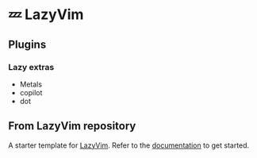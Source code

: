 # 💤 LazyVim

## Plugins

### Lazy extras

- Metals
- copilot
- dot

## From LazyVim repository

A starter template for [LazyVim](https://github.com/LazyVim/LazyVim).
Refer to the [documentation](https://lazyvim.github.io/installation) to get started.
